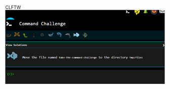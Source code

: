 CLFTW
<img src="https://raw.githubusercontent.com/KARAM022/alx-system_engineering-devops/main/command_line_for_the_win/0-first_9_tasks.png">